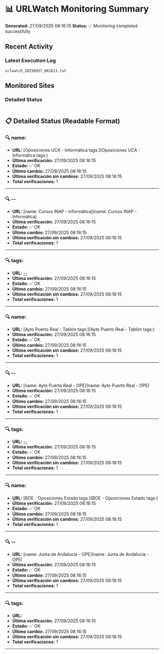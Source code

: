 # 📊 URLWatch Monitoring Summary

**Generated:** 27/09/2025 08:16:15
**Status:** ✅ Monitoring completed successfully

## Recent Activity

### Latest Execution Log
`urlwatch_20250927_081611.txt`

## Monitored Sites

### Detailed Status
```
```

## 📋 Detailed Status (Readable Format)

### 🔍 name:

- **URL:** [Oposiciones UCA - Informática	tags:](Oposiciones UCA - Informática	tags:)
- **Última verificación:** 27/09/2025 08:16:15
- **Estado:** ✅ OK
- **Último cambio:** 27/09/2025 08:16:15
- **Última verificación sin cambios:** 27/09/2025 08:16:15
- **Total verificaciones:** 1

---

### 🔍 --

- **URL:** [name: Cursos INAP - Informática](name: Cursos INAP - Informática)
- **Última verificación:** 27/09/2025 08:16:15
- **Estado:** ✅ OK
- **Último cambio:** 27/09/2025 08:16:15
- **Última verificación sin cambios:** 27/09/2025 08:16:15
- **Total verificaciones:** 1

---

### 🔍 tags:

- **URL:** [--](--)
- **Última verificación:** 27/09/2025 08:16:15
- **Estado:** ✅ OK
- **Último cambio:** 27/09/2025 08:16:15
- **Última verificación sin cambios:** 27/09/2025 08:16:15
- **Total verificaciones:** 1

---

### 🔍 name:

- **URL:** [Ayto Puerto Real - Tablón	tags:](Ayto Puerto Real - Tablón	tags:)
- **Última verificación:** 27/09/2025 08:16:15
- **Estado:** ✅ OK
- **Último cambio:** 27/09/2025 08:16:15
- **Última verificación sin cambios:** 27/09/2025 08:16:15
- **Total verificaciones:** 1

---

### 🔍 --

- **URL:** [name: Ayto Puerto Real - OPE](name: Ayto Puerto Real - OPE)
- **Última verificación:** 27/09/2025 08:16:15
- **Estado:** ✅ OK
- **Último cambio:** 27/09/2025 08:16:15
- **Última verificación sin cambios:** 27/09/2025 08:16:15
- **Total verificaciones:** 1

---

### 🔍 tags:

- **URL:** [--](--)
- **Última verificación:** 27/09/2025 08:16:15
- **Estado:** ✅ OK
- **Último cambio:** 27/09/2025 08:16:15
- **Última verificación sin cambios:** 27/09/2025 08:16:15
- **Total verificaciones:** 1

---

### 🔍 name:

- **URL:** [BOE - Oposiciones Estado	tags:](BOE - Oposiciones Estado	tags:)
- **Última verificación:** 27/09/2025 08:16:15
- **Estado:** ✅ OK
- **Último cambio:** 27/09/2025 08:16:15
- **Última verificación sin cambios:** 27/09/2025 08:16:15
- **Total verificaciones:** 1

---

### 🔍 --

- **URL:** [name: Junta de Andalucía - OPE](name: Junta de Andalucía - OPE)
- **Última verificación:** 27/09/2025 08:16:15
- **Estado:** ✅ OK
- **Último cambio:** 27/09/2025 08:16:15
- **Última verificación sin cambios:** 27/09/2025 08:16:15
- **Total verificaciones:** 1

---

### 🔍 tags:

- **URL:** []()
- **Última verificación:** 27/09/2025 08:16:15
- **Estado:** ✅ OK
- **Último cambio:** 27/09/2025 08:16:15
- **Última verificación sin cambios:** 27/09/2025 08:16:15
- **Total verificaciones:** 1

---

